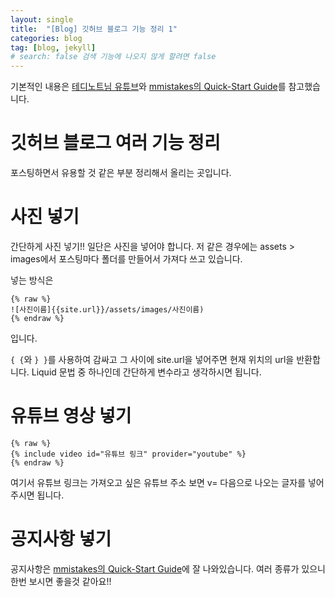 ```yaml
---
layout: single
title:  "[Blog] 깃허브 블로그 기능 정리 1"
categories: blog
tag: [blog, jekyll]
# search: false 검색 기능에 나오지 않게 할려면 false
---
```


기본적인 내용은 [테디노트님 유튜브](https://www.youtube.com/@teddynote)와 [mmistakes의 Quick-Start Guide](https://mmistakes.github.io/minimal-mistakes/docs/quick-start-guide/)를 참고했습니다.

# 깃허브 블로그 여러 기능 정리
포스팅하면서 유용할 것 같은 부분 정리해서 올리는 곳입니다.

# 사진 넣기

간단하게 사진 넣기!!
일단은 사진을 넣어야 합니다. 저 같은 경우에는 assets > images에서 포스팅마다 폴더를 만들어서 가져다 쓰고 있습니다.

넣는 방식은
```
{% raw %}
![사진이름]{{site.url}}/assets/images/사진이름)
{% endraw %}
```
입니다. 

`{ {`와 `} }`를 사용하여 감싸고 그 사이에 site.url을 넣어주면 현재 위치의 url을 반환합니다. Liquid 문법 중 하나인데 간단하게 변수라고 생각하시면 됩니다.

# 유튜브 영상 넣기

```
{% raw %}
{% include video id="유튜브 링크" provider="youtube" %}
{% endraw %}
```
여기서 유튜브 링크는 가져오고 싶은 유튜브 주소 보면 v= 다음으로 나오는 글자를 넣어주시면 됩니다.

# 공지사항 넣기

공지사항은 [mmistakes의 Quick-Start Guide](https://mmistakes.github.io/minimal-mistakes/docs/utility-classes/#notices)에 잘 나와있습니다. 여러 종류가 있으니 한번 보시면 좋을것 같아요!!
